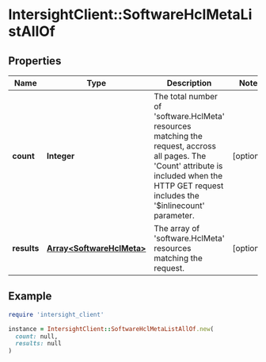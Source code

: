 # IntersightClient::SoftwareHclMetaListAllOf

## Properties

| Name | Type | Description | Notes |
| ---- | ---- | ----------- | ----- |
| **count** | **Integer** | The total number of &#39;software.HclMeta&#39; resources matching the request, accross all pages. The &#39;Count&#39; attribute is included when the HTTP GET request includes the &#39;$inlinecount&#39; parameter. | [optional] |
| **results** | [**Array&lt;SoftwareHclMeta&gt;**](SoftwareHclMeta.md) | The array of &#39;software.HclMeta&#39; resources matching the request. | [optional] |

## Example

```ruby
require 'intersight_client'

instance = IntersightClient::SoftwareHclMetaListAllOf.new(
  count: null,
  results: null
)
```

